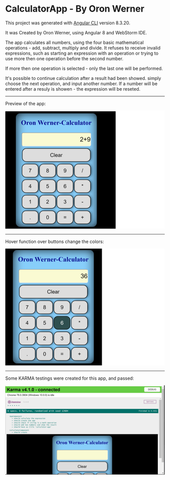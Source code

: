 # CalculatorApp - By Oron Werner

This project was generated with [Angular CLI](https://github.com/angular/angular-cli) version 8.3.20.

It was Created by Oron Werner, using Angular 8 and WebStorm IDE.

The app calculates all numbers, using the four basic mathematical operations - add, subtract, multiply and divide.
It refuses to receive invalid expressions, such as starting an expression with an operation or trying to use more then one operation before the second number.

If more then one operation is selected - only the last one will be performed.

It's possible to continue calculation after a result had been showed. simply choose the next operation, and input another number.
If a number will be entered after a resuly is showen - the expression will be reseted.

------------------------------------------------------------------------------------------------------
Preview of the app:

![Image of preview of the app](https://github.com/OronW/calculator-app/blob/oron-calculator/printScreen/App%20preview.png)

-----------------------------------------------------------------------------------------------------

Hover function over buttons change the colors:

![Image of preview of the app](https://github.com/OronW/calculator-app/blob/oron-calculator/printScreen/hover.png)

-----------------------------------------------------------------------------------------------------

Some KARMA testings were created for this app, and passed:

![Image of preview of the app](https://github.com/OronW/calculator-app/blob/oron-calculator/printScreen/KARMA%20tests.jpg)


